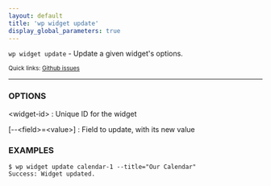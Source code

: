 ```yaml
---
layout: default
title: 'wp widget update'
display_global_parameters: true
---
```


`wp widget update` - Update a given widget's options.

<small>Quick links: <a href="https://github.com/wp-cli/wp-cli/issues?q=is%3Aopen+label%3Acommand%3Awidget-update+sort%3Aupdated-desc">Github issues</a></small>

<hr />

### OPTIONS

&lt;widget-id&gt;
: Unique ID for the widget

[\--&lt;field&gt;=&lt;value&gt;]
: Field to update, with its new value

### EXAMPLES

    $ wp widget update calendar-1 --title="Our Calendar"
    Success: Widget updated.



